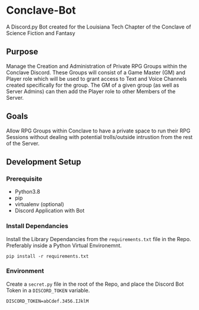 # Conclave-Bot
A Discord.py Bot created for the Louisiana Tech Chapter of the Conclave of Science Fiction and Fantasy

## Purpose
Manage the Creation and Administration of Private RPG Groups within the Conclave Discord. 
These Groups will consist of a Game Master (GM) and Player role which will be used to grant access to Text and Voice Channels created specifically for the group. 
The GM of a given group (as well as Server Admins) can then add the Player role to other Members of the Server.

## Goals
Allow RPG Groups within Conclave to have a private space to run their RPG Sessions without dealing with potential trolls/outside intrustion from the rest of the Server.

## Development Setup

### Prerequisite
* Python3.8
* pip
* virtualenv (optional)
* Discord Application with Bot

### Install Dependancies
Install the Library Dependancies from the `requirements.txt` file in the Repo. Preferably inside a Python Virtual Environemnt.
```
pip install -r requirements.txt
```

### Environment
Create a `secret.py` file in the root of the Repo, and place the Discord Bot Token in a `DISCORD_TOKEN` variable.
```
DISCORD_TOKEN=abCdef.3456.IJklM
```
